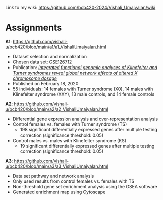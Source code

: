 Link to my wiki: https://github.com/bcb420-2024/Vishali_Umaiyalan/wiki

# Assignments
**A1**: https://github.com/vishali-u/bcb420/blob/main/a1/a1_VishaliUmaiyalan.html
  * Dataset selection and normalization
  * Chosen data set: [GSE126712](https://www.ncbi.nlm.nih.gov/geo/query/acc.cgi?acc=GSE126712)
  * Publication: [_Integrated functional genomic analyses of Klinefelter and Turner syndromes reveal global network effects of altered X chromosome dosage_](https://www.pnas.org/doi/full/10.1073/pnas.1910003117)
  * Published on February 18, 2020
  * 55 individuals: 14 females with Turner syndrome (X0), 14 males with Klinefelter syndrome (XXY), 13 male controls, and 14 female controls

**A2**: https://github.com/vishali-u/bcb420/blob/main/a2/a2_VishaliUmaiyalan.html
  * Differential gene expression analysis and over-representation analysis
  * Control females vs. females with Turner syndrome (TS)
      * 198 significant differentially expressed genes after multiple testing correction (significance threshold: 0.05)
  * Control males vs. males with Klinefelter syndrome (KS)
      * 19 significant differentially expressed genes after multiple testing correction (significance threshold: 0.05)

**A3**: https://github.com/vishali-u/bcb420/blob/main/a3/a3_VishaliUmaiyalan.html
  * Data set pathway and network analysis
  * Only used results from control females vs. females with TS 
  * Non-threshold gene set enrichment analysis using the GSEA software
  * Generated enrichment map using Cytoscape
